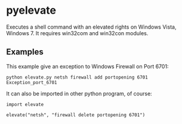 pyelevate
=========

Executes a shell command with an elevated rights on Windows Vista, Windows 7.
It requires win32com and win32con modules.

Examples
---------

This example give an exception to Windows Firewall on Port 6701:

    python elevate.py netsh firewall add portopening 6701 Exception_port_6701
    
It can also be imported in other python program, of course:

    import elevate
    
    elevate("netsh", "firewall delete portopening 6701")
